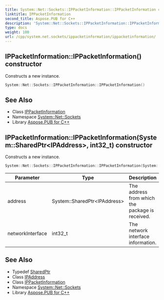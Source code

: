 ```yaml
---
title: System::Net::Sockets::IPPacketInformation::IPPacketInformation constructor
linktitle: IPPacketInformation
second_title: Aspose.PUB for C++
description: 'System::Net::Sockets::IPPacketInformation::IPPacketInformation constructor. Constructs a new instance in C++.'
type: docs
weight: 100
url: /cpp/system.net.sockets/ippacketinformation/ippacketinformation/
---
```

## IPPacketInformation::IPPacketInformation() constructor


Constructs a new instance.

```cpp
System::Net::Sockets::IPPacketInformation::IPPacketInformation()
```

## See Also

* Class [IPPacketInformation](../)
* Namespace [System::Net::Sockets](../../)
* Library [Aspose.PUB for C++](../../../)
## IPPacketInformation::IPPacketInformation(System::SharedPtr\<IPAddress\>, int32_t) constructor


Constructs a new instance.

```cpp
System::Net::Sockets::IPPacketInformation::IPPacketInformation(System::SharedPtr<IPAddress> address, int32_t networkInterface)
```


| Parameter | Type | Description |
| --- | --- | --- |
| address | System::SharedPtr\<IPAddress\> | The address from which the package is received. |
| networkInterface | int32_t | The network interface information. |

## See Also

* Typedef [SharedPtr](../../../system/sharedptr/)
* Class [IPAddress](../../../system.net/ipaddress/)
* Class [IPPacketInformation](../)
* Namespace [System::Net::Sockets](../../)
* Library [Aspose.PUB for C++](../../../)
